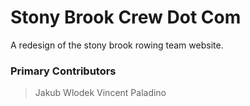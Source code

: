 # Stony Brook Crew Dot Com

A redesign of the stony brook rowing team website.

### Primary Contributors

> Jakub Wlodek
> Vincent Paladino